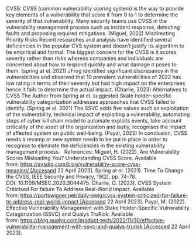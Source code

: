 CVSS:
CVSS (common vulnerability scoring system) is the way to provide key elements of a vulnerability that score it from 0 to 1 to determine the severity of that vulnerability. Many security teams use CVSS in the vulnerability management process such as incident response, detecting faults and proposing required mitigations. (Miguel, 2022)
Misdirecting Priority Risks
Recent researches and analysis have identified several deficiencies in the popular CVS system and doesn’t justify its algorithm to be empirical and formal. The biggest concern for the CVSS is it scores severity rather than risks whereas companies and individuals are concerned about how to respond quickly and what damage it poses to them. (spring at el. 2021) JFrog identified significant discrepancy in the vulnerabilities and observed that 10 prevalent vulnerabilities of 2022 has low rating in terms of their severity but had high impact on the enterprises hence it fails to determine the actual impact. (Charlie, 2023)
Alternatives to CVSS
The Author from Spring at el. suggested Skate holder-specific vulnerability categorization addresses approaches that CVSS failed to identify. (Spring at el. 2021) The SSVC adds five values such as exploitation of the vulnerability, technical impact of exploiting a vulnerability, automating steps of cyber kill chain model to automate exploits events, take account criticality of the asset of the organization and lastly, recognises the impact of affected system on public well-being. (Payal, 2022)
In conclusion, CVSS needs a revamp or new system needs to be put in place in order to recognise to eliminate the deficiencies in the existing vulnerability management process.
 
References:
Miguel, H. (2022). Are Vulnerability Scores Misleading You? Understanding CVSS Score. Available from: https://sysdig.com/blog/vulnerability-score-cvss-meaning/ [Accessed 22 April 2023].
Spring at el. (2021). Time To Change the CVSS, IEEE Security and Privacy, 19(2), pp. 74-78. DOI: 10.1109/MSEC.2020.3044475.
Charlie, O. (2023). CVSS System Criticised For failure To Address Real-World Impact. Available from: https://portswigger.net/daily-swig/cvss-system-criticized-for-failure-to-address-real-world-impact [Accessed 22 April 2023].
Payal, M. (2022). Effective Vulnerability Management with Stake Holder-Specific Vulnerability Categorization (SSVC) and Qualys TruRisk. Available from: https://blog.qualys.com/product-tech/2022/11/30/effective-vulnerability-management-with-ssvc-and-qualys-trurisk [Accessed 22 April 2023].
